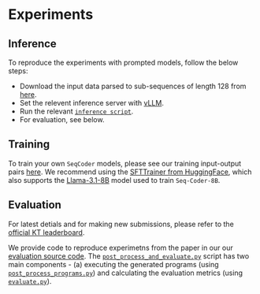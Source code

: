 # Experiments

## Inference
To reproduce the experiments with prompted models, follow the below steps:

- Download the input data parsed to sub-sequences of length 128 from [here](s3_link).
- Set the relevent inference server with [vLLM](https://github.com/vllm-project/vllm).
- Run the relevant [`inference script`](inference/inference_vllm.py).
- For evaluation, see below.

## Training
To train your own `SeqCoder` models, please see our training input-output pairs [here](link_to_training_data). We recommend using the [SFTTrainer from HuggingFace](https://huggingface.co/docs/trl/en/sft_trainer), which also supports the [Llama-3.1-8B](https://huggingface.co/meta-llama/Llama-3.1-8B-Instruct) model used to train `Seq-Coder-8B`.

## Evaluation

For latest detials and for making new submissions, please refer to the [official KT leaderboard](https://huggingface.co/spaces/KoLMogorov-Test/Leaderboard).

We provide code to reproduce experimetns from the paper in our our [evaluation source code](evaluation). The [`post_process_and_evaluate.py`](evaluation/post_process_and_evaluate.py) script has two main components - (a) executing the generated programs (using [`post_process_programs.py`](evaluation/post_process_programs.py)) and calculating the evaluation metrics (using [`evaluate.py`](evaluation/evaluate.py)).